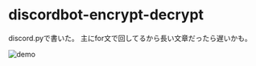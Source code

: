 # discordbot-encrypt-decrypt
discord.pyで書いた。
主にfor文で回してるから長い文章だったら遅いかも。

![demo](https://github.com/keichankotaro/discordbot-encrypt-decrypt/raw/main/image/bot%20angouka.png)
